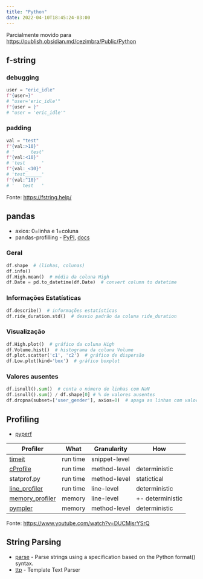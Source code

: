 ```yaml
---
title: "Python"
date: 2022-04-10T18:45:24-03:00
---
```



Parcialmente movido para https://publish.obsidian.md/cezimbra/Public/Python

## f-string

### debugging
```python
user = "eric_idle"
f"{user=}"
# "user='eric_idle'"
f"{user = }"
# "user = 'eric_idle'"
```

### padding

```python
val = "test"
f"{val:>10}"
# '      test'
f"{val:<10}"
# 'test      '
f"{val:_<10}"
# 'test______'
f"{val:^10}"
# '   test   '
```

Fonte: https://fstring.help/


## pandas

- axios: 0=linha e 1=coluna
- pandas-profilling - [PyPI](https://pypi.org/project/pandas-profiling/), [docs](https://pandas-profiling.ydata.ai/docs/master/index.html)

### Geral

```python
df.shape  # (linhas, colunas)
df.info()
df.High.mean()  # média da coluna High
df.Date = pd.to_datetime(df.Date)  # convert column to datetime
```


### Informações Estatísticas

```python
df.describe()  # informações estatísticas
df.ride_duration.std()  # desvio padrão da coluna ride_duration
```


### Visualização

```python
df.High.plot()  # gráfico da coluna High
df.Volume.hist()  # histograma da coluna Volume
df.plot.scatter('c1', 'c2')  # gráfico de dispersão
df.Low.plot(kind='box')  # gráfico boxplot
```

### Valores ausentes

```python
df.isnull().sum()  # conta o número de linhas com NaN
df.isnull().sum() / df.shape[0] # % de valores ausentes
df.dropna(subset=['user_gender'], axios=0)  # apaga as linhas com valor NaNs da coluna user_gender
```

## Profiling
- [pyperf](https://github.com/psf/pyperf)

| Profiler | What | Granularity | How |
| --- | --- | --- | --- |
| [timeit](https://docs.python.org/3/library/timeit.html) | run time | snippet-level |  |
| [cProfile](https://docs.python.org/3/library/profile.html#module-cProfile) | run time | method-level | deterministic |
| statprof.py | run time | method-level | statictical |
| [line_profiler](https://github.com/pyutils/line_profiler) | run time | line-level | deterministic |
| [memory_profiler](https://github.com/pythonprofilers/memory_profiler) | memory | line-level | +- deterministic |
| [pympler](https://github.com/pympler/pympler) | memory | method-level | deterministic |

Fonte: https://www.youtube.com/watch?v=DUCMjsrYSrQ


## String Parsing
- [parse](https://github.com/r1chardj0n3s/parse) - Parse strings using a specification based on the Python format() syntax.
- [ttp](https://github.com/dmulyalin/ttp) - Template Text Parser
